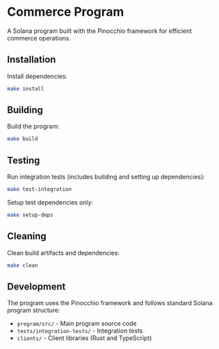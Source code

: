 # Commerce Program

A Solana program built with the Pinocchio framework for efficient commerce operations.

## Installation

Install dependencies:
```bash
make install
```

## Building

Build the program:
```bash
make build
```

## Testing

Run integration tests (includes building and setting up dependencies):
```bash
make test-integration
```

Setup test dependencies only:
```bash
make setup-deps
```

## Cleaning

Clean build artifacts and dependencies:
```bash
make clean
```

## Development

The program uses the Pinocchio framework and follows standard Solana program structure:
- `program/src/` - Main program source code
- `tests/integration-tests/` - Integration tests
- `clients/` - Client libraries (Rust and TypeScript)